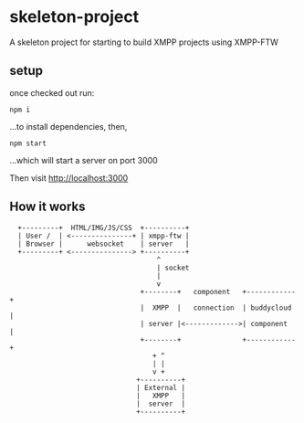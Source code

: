 skeleton-project
================

A skeleton project for starting to build XMPP projects using XMPP-FTW


setup
------
once checked out run:

```npm i```

...to install dependencies, then,

```npm start```

...which will start a server on port 3000

Then visit [http://localhost:3000](http://localhost:3000)

How it works
------


```
  +---------+  HTML/IMG/JS/CSS  +----------+
  | User /  | <---------------+ | xmpp-ftw |
  | Browser |      websocket    | server   |
  +---------+ <---------------> +----------+
                                    ^
                                    | socket
                                    |
                                    v
                                +--------+   component   +------------+
                                |  XMPP  |   connection  | buddycloud |
                                | server |<------------->| component  |
                                +--------+               +------------+
                                   + ^
                                   | |
                                   v +
                               +----------+
                               | External |
                               |   XMPP   |
                               |  server  |
                               +----------+
```
